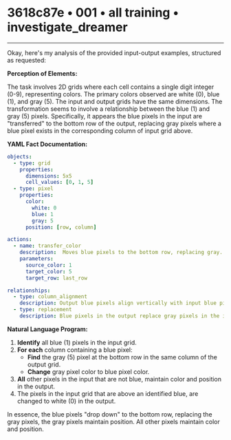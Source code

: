 # 3618c87e • 001 • all training • investigate_dreamer

---
Okay, here's my analysis of the provided input-output examples, structured as requested:

**Perception of Elements:**

The task involves 2D grids where each cell contains a single digit integer (0-9), representing colors. The primary colors observed are white (0), blue (1), and gray (5). The input and output grids have the same dimensions. The transformation seems to involve a relationship between the blue (1) and gray (5) pixels. Specifically, it appears the blue pixels in the input are "transferred" to the bottom row of the output, replacing gray pixels where a blue pixel exists in the corresponding column of input grid above.

**YAML Fact Documentation:**



```yaml
objects:
  - type: grid
    properties:
      dimensions: 5x5
      cell_values: [0, 1, 5]
  - type: pixel
    properties:
      color:
        white: 0
        blue: 1
        gray: 5
      position: [row, column]

actions:
  - name: transfer_color
    description:  Moves blue pixels to the bottom row, replacing gray.
    parameters:
      source_color: 1
      target_color: 5
      target_row: last_row

relationships:
  - type: column_alignment
    description: Output blue pixels align vertically with input blue pixels.
  - type: replacement
    description: Blue pixels in the output replace gray pixels in the input.

```



**Natural Language Program:**

1.  **Identify** all blue (1) pixels in the input grid.
2.  **For each** column containing a blue pixel:
    *   **Find** the gray (5) pixel at the bottom row in the same column of the output grid.
    *   **Change** gray pixel color to blue pixel color.
3.  **All** other pixels in the input that are not blue, maintain color and position in the output.
4. The pixels in the input grid that are above an identified blue, are changed to white (0) in the output.

In essence, the blue pixels "drop down" to the bottom row, replacing the gray pixels, the gray pixels maintain position. All other pixels maintain color and position.

